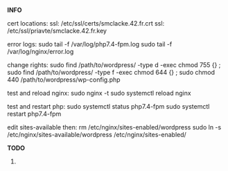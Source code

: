 
**INFO**

cert locations:
ssl: /etc/ssl/certs/smclacke.42.fr.crt
ssl: /etc/ssl/priavte/smclacke.42.fr.key

error logs:
sudo tail -f /var/log/php7.4-fpm.log
sudo tail -f /var/log/nginx/error.log

change rights:
sudo find /path/to/wordpress/ -type d -exec chmod 755 {} \;
sudo find /path/to/wordpress/ -type f -exec chmod 644 {} \;
sudo chmod 440 /path/to/wordpress/wp-config.php

test and reload nginx:
sudo nginx -t
sudo systemctl reload nginx

test and restart php:
sudo systemctl status php7.4-fpm
sudo systemctl restart php7.4-fpm

edit sites-available then:
rm /etc/nginx/sites-enabled/wordpress
sudo ln -s /etc/nginx/sites-available/wordpress /etc/nginx/sites-enabled/


**TODO**

1) 